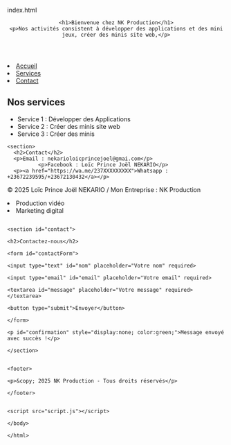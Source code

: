 index.html
<!DOCTYPE html>
<html lang="fr">
<head>
  <meta charset="UTF-8">
  <meta name="viewport" content="width=device-width, initial-scale=1.0">
  <title>NK Production</title>
  <link rel="stylesheet" href="style.css">
</head>
<body>
  <header>

    <h1>Bienvenue chez NK Production</h1>
    <p>Nos activités consistent à développer des applications et des mini jeux, créer des minis site web,</p>
  </header>
            <li><a href="#accueil">Accueil</a></li>
            <li><a href="#services">Services</a></li>
            <li><a href="#contact">Contact</a></li>
                                
  <main>
    <section>
      <h2>Nos services</h2>
      <ul>
        <li>Service 1 : Développer des Applications</li>
        <li>Service 2 : Créer des minis site web</li>
            <li>Service 3 : Créer des minis </li>
      </ul>
    </section>

    <section>
      <h2>Contact</h2>
      <p>Email : nekarioloicprincejoel@gmai.com</p>
              <p>Facebook : Loïc Prince Joël NEKARIO</p>
      <p><a href="https://wa.me/237XXXXXXXXX">Whatsapp : +23672239595/+23672130432</a></p>
</section>
  </main>

  <footer>
    <p>&copy; 2025 Loïc Prince Joël NEKARIO / Mon Entreprise : NK Production</p>
  </footer>
</body>
</html>
                                                                                                                                                                        <li>Production vidéo</li>
                                                                                                                                                                                    <li>Marketing digital</li>
                                                                                                                                                                                            </ul>
                                                                                                                                                                                                </section>

                                                                                                                                                                                                    <section id="contact">
                                                                                                                                                                                                            <h2>Contactez-nous</h2>
                                                                                                                                                                                                                    <form id="contactForm">
                                                                                                                                                                                                                                <input type="text" id="nom" placeholder="Votre nom" required>
                                                                                                                                                                                                                                            <input type="email" id="email" placeholder="Votre email" required>
                                                                                                                                                                                                                                                        <textarea id="message" placeholder="Votre message" required></textarea>
                                                                                                                                                                                                                                                                    <button type="submit">Envoyer</button>
                                                                                                                                                                                                                                                                            </form>
                                                                                                                                                                                                                                                                                    <p id="confirmation" style="display:none; color:green;">Message envoyé avec succès !</p>
                                                                                                                                                                                                                                                                                        </section>

                                                                                                                                                                                                                                                                                            <footer>
                                                                                                                                                                                                                                                                                                    <p>&copy; 2025 NK Production - Tous droits réservés</p>
                                                                                                                                                                                                                                                                                                        </footer>

                                                                                                                                                                                                                                                                                                            <script src="script.js"></script>
                                                                                                                                                                                                                                                                                                            </body>
                                                                                                                                                                                                                                                                                                            </html>
                                                                                                                                                                                                                                                                                                    
